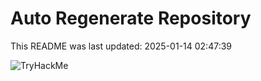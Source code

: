 # Auto Regenerate Repository

This README was last updated: 2025-01-14 02:47:39

 ![TryHackMe](https://tryhackme.com/badge/533634)
